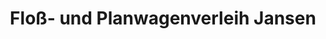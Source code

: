 ---
title: "Floß- und Planwagenverleih Jansen"
url: /loeningen/floss-und-planwagenverleih-jansen/
shop: Mieten
---